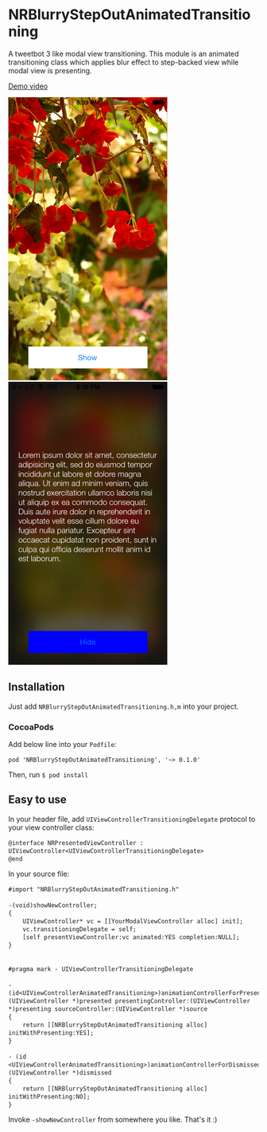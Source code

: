 NRBlurryStepOutAnimatedTransitioning
====================================

A tweetbot 3 like modal view transitioning.
This module is an animated transitioning class which applies blur effect to step-backed view while modal view is presenting.

[Demo video](http://www.youtube.com/watch?v=DBhdKHwaGyw)

![Screenshot01](./Sample/screenshot1.png)
![Screenshot02](./Sample/screenshot2.png)

## Installation

Just add `NRBlurryStepOutAnimatedTransitioning.h,m` into your project.

### CocoaPods

Add below line into your `Podfile`:

	pod 'NRBlurryStepOutAnimatedTransitioning', '~> 0.1.0'

Then, run `$ pod install`


## Easy to use

In your header file, add `UIViewControllerTransitioningDelegate` protocol to your view controller class:

    @interface NRPresentedViewController : UIViewController<UIViewControllerTransitioningDelegate>
    @end

In your source file:

    #import "NRBlurryStepOutAnimatedTransitioning.h"

    -(void)showNewController;
    {
        UIViewController* vc = [[YourModalViewController alloc] init];
        vc.transitioningDelegate = self;
        [self presentViewController:vc animated:YES completion:NULL];
    }
    
    
    #pragma mark - UIViewControllerTransitioningDelegate
    
    - (id<UIViewControllerAnimatedTransitioning>)animationControllerForPresentedController:(UIViewController *)presented presentingController:(UIViewController *)presenting sourceController:(UIViewController *)source
    {
        return [[NRBlurryStepOutAnimatedTransitioning alloc] initWithPresenting:YES];
    }
    
    - (id <UIViewControllerAnimatedTransitioning>)animationControllerForDismissedController:(UIViewController *)dismissed
    {
        return [[NRBlurryStepOutAnimatedTransitioning alloc] initWithPresenting:NO];
    }

Invoke `-showNewController` from somewhere you like.
That's it :)


